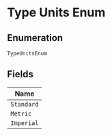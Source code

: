 
# Type Units Enum

## Enumeration

`TypeUnitsEnum`

## Fields

| Name |
|  --- |
| `Standard` |
| `Metric` |
| `Imperial` |

